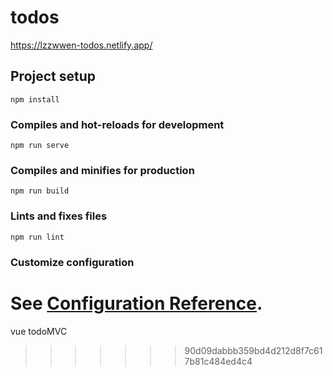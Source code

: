 # todos
https://lzzwwen-todos.netlify.app/

## Project setup
```
npm install
```

### Compiles and hot-reloads for development
```
npm run serve
```

### Compiles and minifies for production
```
npm run build
```

### Lints and fixes files
```
npm run lint
```

### Customize configuration
See [Configuration Reference](https://cli.vuejs.org/config/).
=======
vue todoMVC
>>>>>>> 90d09dabbb359bd4d212d8f7c617b81c484ed4c4
